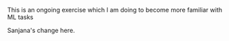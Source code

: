 This is an ongoing exercise which I am doing to become more familiar with ML tasks

Sanjana's change here.